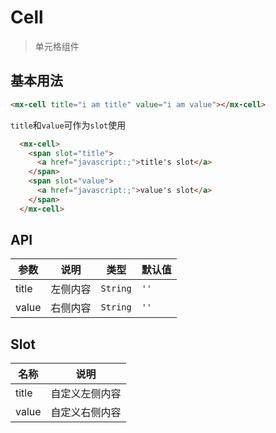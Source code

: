 # Cell

> 单元格组件

## 基本用法

```html
<mx-cell title="i am title" value="i am value"></mx-cell>
```

`title`和`value`可作为`slot`使用

```html
  <mx-cell>
    <span slot="title">
      <a href="javascript:;">title's slot</a>
    </span>
    <span slot="value">
      <a href="javascript:;">value's slot</a>
    </span>
  </mx-cell>
```

## API

| 参数 | 说明 | 类型 | 默认值 |
| --- | --- | --- | --- |
| title | 左侧内容 | `String` | `''` |
| value | 右侧内容 | `String` | `''` |

## Slot

| 名称 | 说明 |
| --- | --- |
| title | 自定义左侧内容 |
| value | 自定义右侧内容 |
